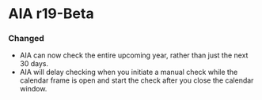 # AIA r19-Beta
### Changed
* AIA can now check the entire upcoming year, rather than just the next 30 days.
* AIA will delay checking when you initiate a manual check while the calendar frame is open and start the check after you close the calendar window.
